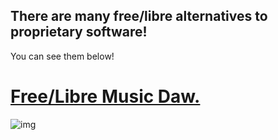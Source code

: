 ## There are many free/libre alternatives to proprietary software!
You can see them below!

# [Free/Libre Music Daw.](./daw/index.html)
![img](https://www.zrythm.org/static/images/jun-7-2020.png)
